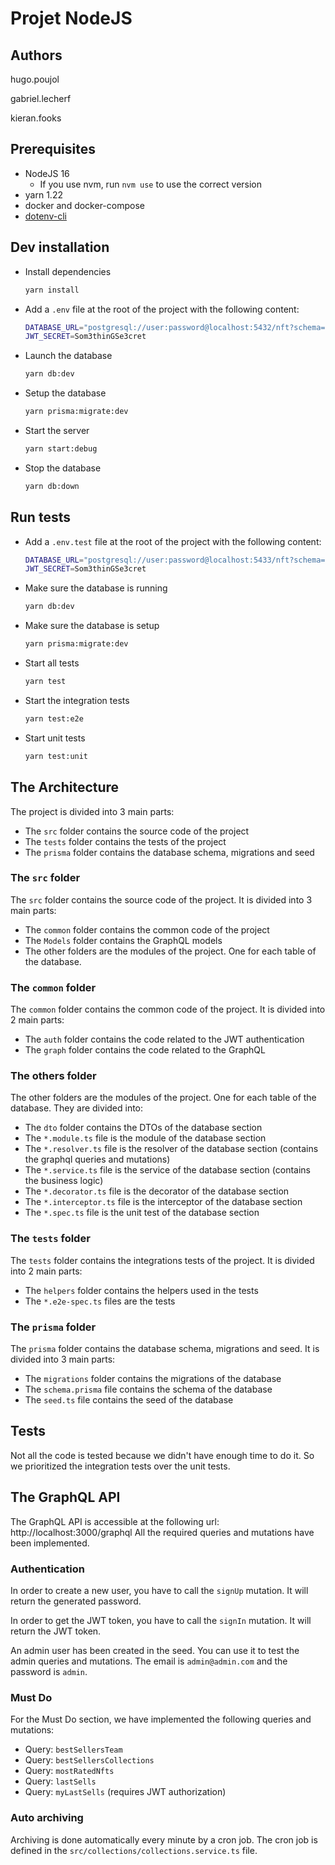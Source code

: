 # Projet NodeJS

## Authors
hugo.poujol

gabriel.lecherf

kieran.fooks

## Prerequisites

- NodeJS 16
  - If you use nvm, run `nvm use` to use the correct version
- yarn 1.22
- docker and docker-compose
- [dotenv-cli](https://www.npmjs.com/package/dotenv-cli)

## Dev installation

- Install dependencies

  ```sh
  yarn install
  ```

- Add a `.env` file at the root of the project with the following content:

  ```sh
  DATABASE_URL="postgresql://user:password@localhost:5432/nft?schema=public"
  JWT_SECRET=Som3thinGSe3cret
  ```

- Launch the database

  ```sh
  yarn db:dev
  ```

- Setup the database

  ```sh
  yarn prisma:migrate:dev
  ```

- Start the server

  ```sh
  yarn start:debug
  ```

- Stop the database
  ```sh
  yarn db:down
  ```

## Run tests

- Add a `.env.test` file at the root of the project with the following content:

  ```sh
  DATABASE_URL="postgresql://user:password@localhost:5433/nft?schema=public"
  JWT_SECRET=Som3thinGSe3cret
  ```

- Make sure the database is running

  ```sh
  yarn db:dev
  ```

- Make sure the database is setup

  ```sh
  yarn prisma:migrate:dev
  ```

- Start all tests

  ```sh
  yarn test
  ```

- Start the integration tests
  ```sh
  yarn test:e2e
  ```

- Start unit tests
  ```sh
  yarn test:unit
  ```

## The Architecture

The project is divided into 3 main parts:

- The `src` folder contains the source code of the project
- The `tests` folder contains the tests of the project
- The `prisma` folder contains the database schema, migrations and seed

### The `src` folder

The `src` folder contains the source code of the project. It is divided into 3 main parts:

- The `common` folder contains the common code of the project
- The `Models` folder contains the GraphQL models
- The other folders are the modules of the project. One for each table of the database.

### The `common` folder

The `common` folder contains the common code of the project. It is divided into 2 main parts:

- The `auth` folder contains the code related to the JWT authentication
- The `graph` folder contains the code related to the GraphQL

### The others folder

The other folders are the modules of the project. One for each table of the database. They are divided into:

- The `dto` folder contains the DTOs of the database section
- The `*.module.ts` file is the module of the database section
- The `*.resolver.ts` file is the resolver of the database section (contains the graphql queries and mutations)
- The `*.service.ts` file is the service of the database section (contains the business logic)
- The `*.decorator.ts` file is the decorator of the database section
- The `*.interceptor.ts` file is the interceptor of the database section
- The `*.spec.ts` file is the unit test of the database section

### The `tests` folder

The `tests` folder contains the integrations tests of the project. It is divided into 2 main parts:

- The `helpers` folder contains the helpers used in the tests
- The `*.e2e-spec.ts` files are the tests

### The `prisma` folder

The `prisma` folder contains the database schema, migrations and seed. It is divided into 3 main parts:

- The `migrations` folder contains the migrations of the database
- The `schema.prisma` file contains the schema of the database
- The `seed.ts` file contains the seed of the database

## Tests

Not all the code is tested because we didn't have enough time to do it. So we prioritized the integration tests over the unit tests.

## The GraphQL API

The GraphQL API is accessible at the following url: http://localhost:3000/graphql
All the required queries and mutations have been implemented.

### Authentication

In order to create a new user, you have to call the `signUp` mutation. It will return the generated password.

In order to get the JWT token, you have to call the `signIn` mutation. It will return the JWT token.

An admin user has been created in the seed. You can use it to test the admin queries and mutations. The email is `admin@admin.com` and the password is `admin`.

### Must Do

For the Must Do section, we have implemented the following queries and mutations:

- Query: `bestSellersTeam`
- Query: `bestSellersCollections`
- Query: `mostRatedNfts`
- Query: `lastSells`
- Query: `myLastSells` (requires JWT authorization)

### Auto archiving
Archiving is done automatically every minute by a cron job. The cron job is defined in the `src/collections/collections.service.ts` file.
